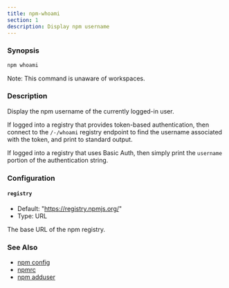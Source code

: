 ```yaml
---
title: npm-whoami
section: 1
description: Display npm username
---
```


### Synopsis

```bash
npm whoami
```

Note: This command is unaware of workspaces.

### Description

Display the npm username of the currently logged-in user.

If logged into a registry that provides token-based authentication, then connect to the `/-/whoami` registry endpoint to find the username associated with the token, and print to standard output.

If logged into a registry that uses Basic Auth, then simply print the `username` portion of the authentication string.

### Configuration

#### `registry`

* Default: "https://registry.npmjs.org/"
* Type: URL

The base URL of the npm registry.



### See Also

* [npm config](/commands/npm-config)
* [npmrc](/configuring-npm/npmrc)
* [npm adduser](/commands/npm-adduser)
